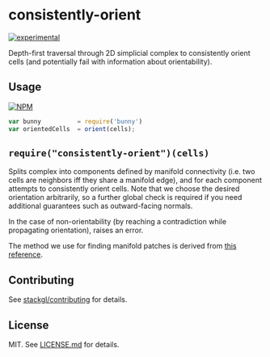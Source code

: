 # consistently-orient

[![experimental](http://badges.github.io/stability-badges/dist/experimental.svg)](http://github.com/badges/stability-badges)

Depth-first traversal through 2D simplicial complex to consistently orient cells (and potentially fail with information about orientability).

## Usage

[![NPM](https://nodei.co/npm/consistently-orient.png)](https://www.npmjs.com/package/consistently-orient)

```javascript
var bunny          = require('bunny')
var orientedCells  = orient(cells);
```

`require("consistently-orient")(cells)`
----------------------------------------------------
Splits complex into components defined by manifold connectivity (i.e. two cells are neighbors iff they share a manifold edge), and for each component attempts to consistently orient cells. Note that we choose the desired orientation arbitrarily, so a further global check is required if you need additional guarantees such as outward-facing normals.

In the case of non-orientability (by reaching a contradiction while propagating orientation), raises an error.

The method we use for finding manifold patches is derived from [this reference](http://www.alecjacobson.com/weblog/?p=3618).

## Contributing

See [stackgl/contributing](https://github.com/stackgl/contributing) for details.

## License

MIT. See [LICENSE.md](http://github.com/ataber/consistently-orient/blob/master/LICENSE.md) for details.

